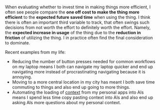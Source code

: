 When evaluating whether to invest time in making things more efficient, I often see people compare the **one off cost to make the thing more efficient** to the **expected future saved time** when using the thing. I think there is often an important third variable to track, that often swings such decisions from not worth the effort to definitely worth the effort. Namely, the **expected increase in usage** of the thing due to the **reduction in friction** of utilizing the thing. I in practice often find the final consideration to dominate.

Recent examples from my life:

- Reducing the number of button presses needed for common workflows on my laptop means I both can navigate my laptop quicker and end up navigating more instead of procrastinating navigating because it is annoying.
- Moving to a more central location in my city has meant I both save time commuting to things and also end up going to more things.
- Automating the loading of [context](/e2p) from my personal apps into AIs means I spend less time copy pasting context into AIs and also end up asking AIs more questions about my personal context.